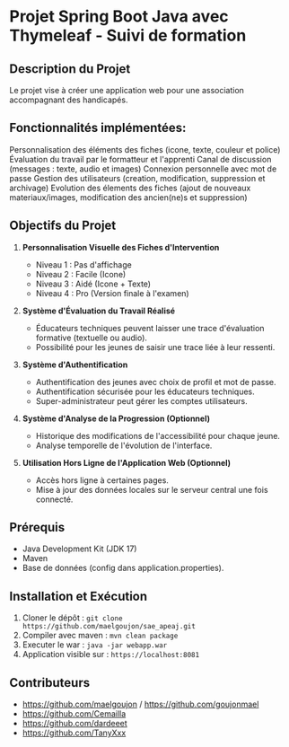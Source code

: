 # Projet Spring Boot Java avec Thymeleaf - Suivi de formation

## Description du Projet

Le projet vise à créer une application web pour une association accompagnant des handicapés.

## Fonctionnalités implémentées:
Personnalisation des éléments des fiches (icone, texte, couleur et police)
Évaluation du travail par le formatteur et l'apprenti
Canal de discussion (messages : texte, audio et images)
Connexion personnelle avec mot de passe
Gestion des utilisateurs (creation, modification, suppression et archivage)
Evolution des élements des fiches (ajout de nouveaux materiaux/images, modification des ancien(ne)s et suppression)

## Objectifs du Projet

1. **Personnalisation Visuelle des Fiches d'Intervention**
   - Niveau 1 : Pas d'affichage
   - Niveau 2 : Facile (Icone)
   - Niveau 3 : Aidé (Icone + Texte)
   - Niveau 4 : Pro (Version finale à l'examen)

2. **Système d'Évaluation du Travail Réalisé**
   - Éducateurs techniques peuvent laisser une trace d'évaluation formative (textuelle ou audio).
   - Possibilité pour les jeunes de saisir une trace liée à leur ressenti.

3. **Système d'Authentification**
   - Authentification des jeunes avec choix de profil et mot de passe.
   - Authentification sécurisée pour les éducateurs techniques.
   - Super-administrateur peut gérer les comptes utilisateurs.

4. **Système d'Analyse de la Progression (Optionnel)**
   - Historique des modifications de l'accessibilité pour chaque jeune.
   - Analyse temporelle de l'évolution de l'interface.

5. **Utilisation Hors Ligne de l'Application Web (Optionnel)**
   - Accès hors ligne à certaines pages.
   - Mise à jour des données locales sur le serveur central une fois connecté.

## Prérequis

- Java Development Kit (JDK 17)
- Maven
- Base de données (config dans application.properties).

## Installation et Exécution

1. Cloner le dépôt : `git clone https://github.com/maelgoujon/sae_apeaj.git`
2. Compiler avec maven : `mvn clean package`
3. Executer le war : `java -jar webapp.war`
4. Application visible sur : `https://localhost:8081`

## Contributeurs

- https://github.com/maelgoujon / https://github.com/goujonmael
- https://github.com/Cemailla
- https://github.com/dardeeet
- https://github.com/TanyXxx

